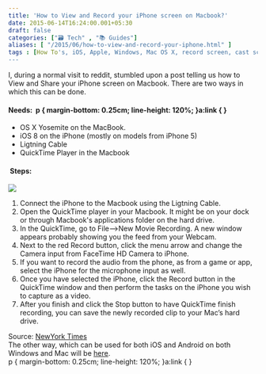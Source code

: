 ```yaml
---
title: 'How to View and Record your iPhone screen on Macbook?'
date: 2015-06-14T16:24:00.001+05:30
draft: false
categories: ["🗃️ Tech" , "📚 Guides"]
aliases: [ "/2015/06/how-to-view-and-record-your-iphone.html" ]
tags : [How To's, iOS, Apple, Windows, Mac OS X, record screen, cast screen, Android]
---
```


I, during a normal visit to reddit, stumbled upon a post telling us how to View and Share your iPhone screen on Macbook. There are two ways in which this can be done.  

#### Needs:  p { margin-bottom: 0.25cm; line-height: 120%; }a:link { }

*   OS X Yosemite on the MacBook.
*   iOS 8 on the iPhone (mostly on models from iPhone 5)
*   Ligtning Cable
*   QuickTime Player in the Macbook

####  Steps:

[![](https://cdn3.howtogeek.com/wp-content/uploads/2014/12/ximg_5495fcf517d50.jpg.pagespeed.ic.oEC7g3zDLA.jpg)](https://cdn3.howtogeek.com/wp-content/uploads/2014/12/ximg_5495fcf517d50.jpg.pagespeed.ic.oEC7g3zDLA.jpg)

1.  Connect the iPhone to the Macbook using the Ligtning Cable.
2.  Open the QuickTime player in your Macbook. It might be on your dock or through Macbook's applications folder on the hard drive.
3.  In the QuickTime, go to File-->New Movie Recording. A new window appears probably showing you the feed from your Webcam.
4.  Next to the red Record button, click the menu arrow and change the Camera input from FaceTime HD Camera to iPhone. 
5.  If you want to record the audio from the phone, as from a game or app, select the iPhone for the microphone input as well.
6.  Once you have selected the iPhone, click the Record button in the QuickTime window and then perform the tasks on the iPhone you wish to capture as a video. 
7.  After you finish and click the Stop button to have QuickTime finish recording, you can save the newly recorded clip to your Mac’s hard drive.

Source: [NewYork Times](https://www.nytimes.com/2015/06/13/technology/personaltech/recording-a-phones-screen-on-a-mac.html)  
The other way, which can be used for both iOS and Android on both Windows and Mac will be [here](https://technologyinfinite.blogspot.in/2015/06/how-to-stream-and-record-your.html).  
p { margin-bottom: 0.25cm; line-height: 120%; }a:link { }